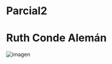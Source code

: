# Parcial2
# Ruth Conde Alemán

![imagen](https://github.com/RuthConde83/Parcial2/assets/156295338/2eb3731f-a1ff-45c4-88dd-28639ebe8a7b)

